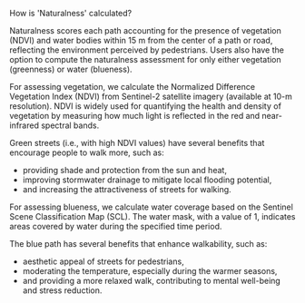 How is 'Naturalness' calculated?

Naturalness scores each path accounting for the presence of vegetation (NDVI) and water bodies within 15 m from the center of a path or road, reflecting the environment perceived by pedestrians. Users also have the option to compute the naturalness assessment for only either vegetation (greenness) or water (blueness).

For assessing vegetation, we calculate the Normalized Difference Vegetation Index (NDVI) from Sentinel-2 satellite imagery (available at 10-m resolution). NDVI is widely used for quantifying the health and density of vegetation by measuring how much light is reflected in the red and near-infrared spectral bands.

Green streets (i.e., with high NDVI values) have several benefits that encourage people to walk more, such as:

- providing shade and protection from the sun and heat,
- improving stormwater drainage to mitigate local flooding potential,
- and increasing the attractiveness of streets for walking.


For assessing blueness, we calculate water coverage based on the Sentinel Scene Classification Map (SCL). The water mask, with a value of 1, indicates areas covered by water during the specified time period.

The blue path has several benefits that enhance walkability, such as:

- aesthetic appeal of streets for pedestrians,
- moderating the temperature, especially during the warmer seasons,
- and providing a more relaxed walk, contributing to mental well-being and stress reduction.

